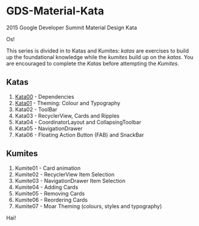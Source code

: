 # GDS-Material-Kata
2015 Google Developer Summit Material Design Kata

Os!

This series is divided in to Katas and Kumites: _katas_ are exercises to build up the foundational knowledge while the _kumites_ build up on the _katas_.  You are encouraged to complete the _Katas_ before attempting the _Kumites_.

## Katas

1. [Kata00](https://github.com/mitchwongho/GDS-Material-Kata/wiki/Kata00---Dependencies) - Dependencies
2. [Kata01](https://github.com/mitchwongho/GDS-Material-Kata/wiki/Kata01-Theming) - Theming: Colour and Typography
3. Kata02 - ToolBar
4. Kata03 - RecyclerView, Cards and Ripples
5. Kata04 - CoordinatorLayout and CollapsingToolbar
6. Kata05 - NavigationDrawer
7. Kata06 - Floating Action Button (FAB) and SnackBar

## Kumites

1. Kumite01 - Card animation
2. Kumite02 - RecyclerView Item Selection
3. Kumite03 - NavigationDrawer Item Selection
4. Kumite04 - Adding Cards
5. Kumite05 - Removing Cards
6. Kumite06 - Reordering Cards
7. Kumite07 - Moar Theming (colours, styles and typography)

Hai!

